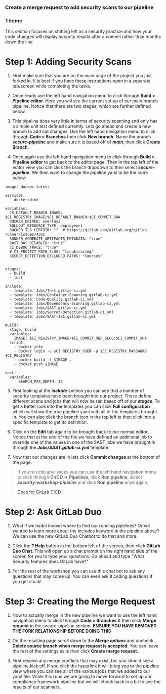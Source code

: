 ### Create a merge request to add security scans to our pipeline

### Theme

This section focuses on shifting left as a security practice and how your code changes will display security results after a commit rather than months down the line

# Step 1: Adding Security Scans

1. First make sure that you are on the main page of the project you just forked in. It is best if you have these instructions open in a separate tab/screen while completing the tasks.
  
2. Once ready use the left hand navigation menu to click through **Build \> Pipeline editor**. Here you will see the current set up of our main branch pipeline. Notice that there are two stages, which are further defined below.
  
3. This pipeline does very little in terms of security scanning and only has a simple unit test defined currently. Lets go ahead and create a new branch to add out changes. Use the left hand navigation menu to click through **Code \> Branches** then click **New branch**. Name the branch **_secure-pipeline_** and make sure it is based off of **_main_**, then click **Create Branch**.
  
4. Once again use the left hand navigation menu to click through **Build \> Pipeline editor** to get back to the editor page. Then in the top left of the editor view you can click the branch dropdown to then select **_secure-pipeline_**. We then want to change the pipeline yaml to be the code below:

```plaintext
image: docker:latest

services:
  - docker:dind

variables:
  CS_DEFAULT_BRANCH_IMAGE: $CI_REGISTRY_IMAGE/$CI_DEFAULT_BRANCH:$CI_COMMIT_SHA
  DOCKER_DRIVER: overlay2
  ROLLOUT_RESOURCE_TYPE: deployment
  DOCKER_TLS_CERTDIR: ""  # https://gitlab.com/gitlab-org/gitlab-runner/issues/4501
  RUNNER_GENERATE_ARTIFACTS_METADATA: "true"
  DAST_BAS_DISABLED: "true"
  CI_DEBUG_TRACE: "true"
  # CI_PROJECT_PATH_SLUG: "tanukiracing"
  SECRET_DETECTION_EXCLUDED_PATHS: "Courses"
  

stages:
  - build
  - test

include:
  - template: Jobs/Test.gitlab-ci.yml
  - template: Jobs/Container-Scanning.gitlab-ci.yml
  - template: Code-Quality.gitlab-ci.yml
  - template: Jobs/Dependency-Scanning.gitlab-ci.yml
  - template: Jobs/SAST.gitlab-ci.yml
  - template: Jobs/Secret-Detection.gitlab-ci.yml
  - template: Jobs/SAST-IaC.gitlab-ci.yml

build:
  stage: build
  variables:
    IMAGE: $CI_REGISTRY_IMAGE/$CI_COMMIT_REF_SLUG:$CI_COMMIT_SHA
  script:
    - docker info
    - docker login -u $CI_REGISTRY_USER -p $CI_REGISTRY_PASSWORD $CI_REGISTRY
    - docker build -t $IMAGE .
    - docker push $IMAGE

sast:
  variables:
      SEARCH_MAX_DEPTH: 12
```

5. First looking at the **_include_** section you can see that a number of security templates have been brought into our project. These define different scans and jobs that will now be ran based off of our **_stages_**. To get a better look into the templates you can click **Full configuration** which will show the true pipeline yaml with all of the templates brought in. You can also click the branch icon in the top left to then click into a specific template to get its definition.

6. Click on the **Edit** tab again to be brought back to our normal editor. Notice that at the end of the file we have defined an additional job to override one of the values in one of the SAST jobs we have brought in through the **_Jobs/SAST.gitlab-ci.yml_** template.

7. Now that our changes are in lets click **Commit changes** at the bottom of the page.

> If you run into any issues you can use the left hand navigation menu to click through **CI/CD -\> Pipelines**, click **Run pipeline**, select **_security-workshop-pipeline_** and click **Run pipeline** once again.

> [Docs for GitLab CICD](https://docs.gitlab.com/ee/ci/)

# Step 2: Ask GitLab Duo

1. What if we hadnt known where to find our running pipelines? Or we wanted to learn more about the includes keyword in the pipeline above? We can use the new GitLab Duo Chatbot to do that and more.
  
2. Click the **? Help** button in the bottom left of the screen, then click **GitLab Duo Chat**. This will open up a chat prompt on the right hand side of the screen for you to type your questions. Go ahead and type "What Security features does GitLab have?"
  
3. For the rest of the workshop you can use this chat bot to ask any questions that may come up. You can even ask it coding questions if you get stuck!
  
#  Step 3: Creating the Merge Request

1. Now to actually merge in the new pipeline we want to use the left hand navigation menu to click through **Code \> Branches** & then click **Merge request** in the secure-pipeline section. **ENSURE YOU HAVE REMOVED THE FORK RELATIONSHIP BEFORE DOING THIS**
  
2. On the resulting page scroll down to the **_Merge options_** and uncheck **Delete source branch when merge request is accepted**. You can leave the rest of the settings as is then click **Create merge request**.
  
3. First resolve any merge conflicts that may exist, but you should see a pipeline kick off. If you click the hyperlink it will bring you to the pipeline view where you can see all of the various jobs that we added to our yaml file. While this runs we are going to move forward to set up our compliance framework pipeline but we will check back in a bit to see the results of our scanners.
